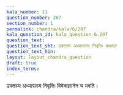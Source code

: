 ```yaml
---
kala_number: 11
question_number: 207
section_number: 1
permalink: chandra/kala/6/207
kala_question_id: kala_question_6.207
question_text: 
question_text_skt: उक्तस्य अध्यासस्य निवृत्तिः कथम्?
question_text_hin: 
layout: layout_chandra_question
draft: true
index_terms:
---
```


<!-- skt-start -->
उक्तस्य अध्यासस्य निवृत्तिः विवेकज्ञानेन च भवति।
<!-- skt-end -->

<!-- eng-start -->
<!-- eng-end -->


